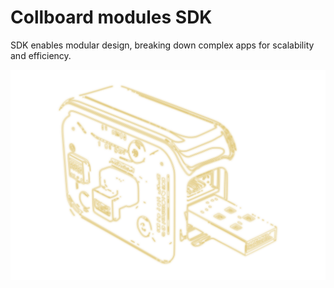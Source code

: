 # Collboard modules SDK

SDK enables modular design, breaking down complex apps for scalability and efficiency.

[![Pseudo-USB gadget](/public/projects/CollboardModulesSdk/placeholder.svg)](https://github.com/collboard/modules-sdk)
